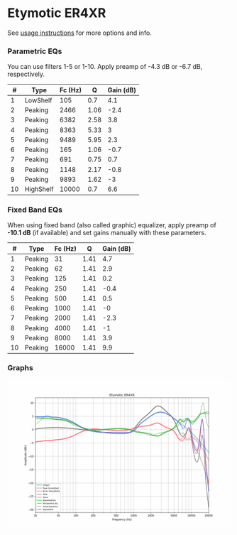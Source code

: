 # Etymotic ER4XR
See [usage instructions](https://github.com/jaakkopasanen/AutoEq#usage) for more options and info.

### Parametric EQs
You can use filters 1-5 or 1-10. Apply preamp of -4.3 dB or -6.7 dB, respectively.

|   # | Type      |   Fc (Hz) |    Q |   Gain (dB) |
|-----|-----------|-----------|------|-------------|
|   1 | LowShelf  |       105 | 0.7  |         4.1 |
|   2 | Peaking   |      2466 | 1.06 |        -2.4 |
|   3 | Peaking   |      6382 | 2.58 |         3.8 |
|   4 | Peaking   |      8363 | 5.33 |         3   |
|   5 | Peaking   |      9489 | 5.95 |         2.3 |
|   6 | Peaking   |       165 | 1.06 |        -0.7 |
|   7 | Peaking   |       691 | 0.75 |         0.7 |
|   8 | Peaking   |      1148 | 2.17 |        -0.8 |
|   9 | Peaking   |      9893 | 1.62 |        -3   |
|  10 | HighShelf |     10000 | 0.7  |         6.6 |

### Fixed Band EQs
When using fixed band (also called graphic) equalizer, apply preamp of **-10.1 dB** (if available) and set gains manually with these parameters.

|   # | Type    |   Fc (Hz) |    Q |   Gain (dB) |
|-----|---------|-----------|------|-------------|
|   1 | Peaking |        31 | 1.41 |         4.7 |
|   2 | Peaking |        62 | 1.41 |         2.9 |
|   3 | Peaking |       125 | 1.41 |         0.2 |
|   4 | Peaking |       250 | 1.41 |        -0.4 |
|   5 | Peaking |       500 | 1.41 |         0.5 |
|   6 | Peaking |      1000 | 1.41 |        -0   |
|   7 | Peaking |      2000 | 1.41 |        -2.3 |
|   8 | Peaking |      4000 | 1.41 |        -1   |
|   9 | Peaking |      8000 | 1.41 |         3.9 |
|  10 | Peaking |     16000 | 1.41 |         9.9 |

### Graphs
![](./Etymotic%20ER4XR.png)

